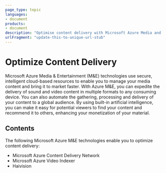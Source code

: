 ```yaml
---
page_type: topic
languages:
- document
products:
- document
description: "Optimise content delivery with Microsoft Azure Media and Entertainment technologies"
urlFragment: "update-this-to-unique-url-stub"
---
```


# Optimize Content Delivery

Microsoft Azure Media & Entertainment (M&E) technologies use secure, intelligent cloud-based resources to enable you to manage your media content and bring it to market faster. With Azure M&E, you can expedite the delivery of sound and video content in multiple formats to any consuming device. You can also automate the gathering, processing and delivery of your content to a global audience. By using built-in artificial intelligence, you can make it easy for potential viewers to find your content and recommend it to others, enhancing your monetization of your material.

## Contents

The following Microsoft Azure M&E technologies enable you to optimize content delivery:

- Microsoft Azure Content Delivery Network
- Microsoft Azure Video Indexer
- Haivision
